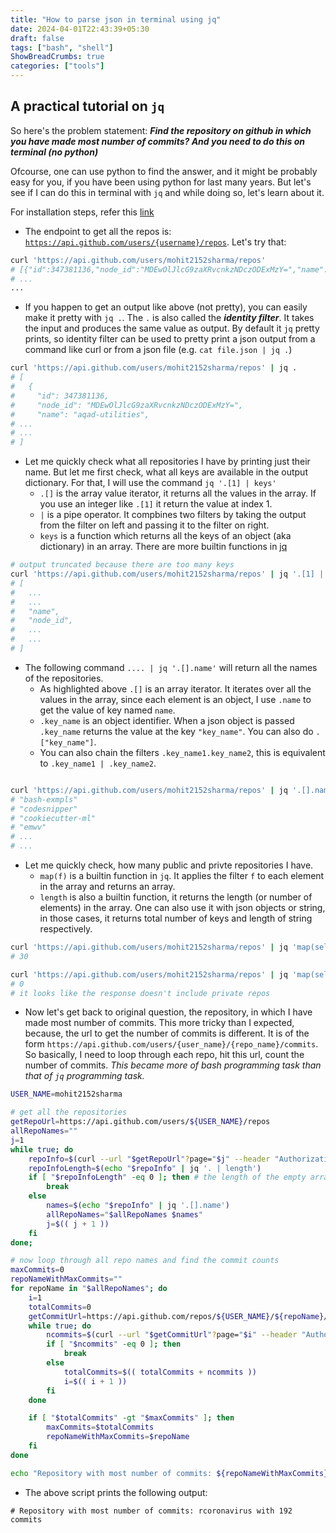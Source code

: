 ```yaml
---
title: "How to parse json in terminal using jq"
date: 2024-04-01T22:43:39+05:30
draft: false
tags: ["bash", "shell"]
ShowBreadCrumbs: true
categories: ["tools"]
---
```


## A practical tutorial on `jq`

So here's the problem statement: _**Find the repository on github in which you have made most number of commits? And you need to do this on terminal (no python)**_

Ofcourse, one can use python to find the answer, and it might be probably easy for you, if you have been using python for last many years. But let's see if I can do this in terminal with `jq` and while doing so, let's learn about it.

For installation steps, refer this [link](https://jqlang.github.io/jq/download/)

- The endpoint to get all the repos is: [`https://api.github.com/users/{username}/repos`](https://api.github.com/users/{username}/repos). Let's try that:

```bash
curl 'https://api.github.com/users/mohit2152sharma/repos'
# [{"id":347381136,"node_id":"MDEwOlJlcG9zaXRvcnkzNDczODExMzY=","name":"aqad-utilities","full_name":"mohit2152sharma/aqad-utilities","private":false,"owner":{"login":"mohit2152sharma","id":26904579,"node_id":"MDQ6VXNlcjI2OTA0NTc5","avatar_url":"https://avatars.githubusercontent.com/u/26904579?v=4","gravatar_id":"","url":"https://api.github.com/users/mohit2152sharma","html_url":"https://github.com/mohit2152sharma","followers_url":"https://api.github.com/users/mohit2152sharma/followers","following_url":"https://api.github.com/users/mohit2152sharma/following{/other_user}","gists_url":"https://api.github.com/users/mohit2152sharma/gists{/gist_id}","starred_url":"https://api.github.com/users/mohit2152sharma/starred{/owner}{/repo}",
# ...
...
```

- If you happen to get an output like above (not pretty), you can easily make it pretty with `jq .`. The `.` is also called the _**identity filter**_. It takes the input and produces the same value as output. By default it `jq` pretty prints, so identity filter can be used to pretty print a json output from a command like curl or from a json file (e.g. `cat file.json | jq .`)

```bash
curl 'https://api.github.com/users/mohit2152sharma/repos' | jq .
# [
#   {
#     "id": 347381136,
#     "node_id": "MDEwOlJlcG9zaXRvcnkzNDczODExMzY=",
#     "name": "aqad-utilities",
# ...
# ...
# ]
```

- Let me quickly check what all repositories I have by printing just their name. But let me first check, what all keys are available in the output dictionary. For that, I will use the command `jq '.[1] | keys'`
  - `.[]` is the array value iterator, it returns all the values in the array. If you use an integer like `.[1]` it return the value at index 1.
  - `|` is a pipe operator. It compbines two filters by taking the output from the filter on left and passing it to the filter on right.
  - `keys` is a function which returns all the keys of an object (aka dictionary) in an array. There are more builtin functions in [jq](https://jqlang.github.io/jq/manual/#builtin-operators-and-functions)

```bash
# output truncated because there are too many keys
curl 'https://api.github.com/users/mohit2152sharma/repos' | jq '.[1] | keys'
# [
#   ...
#   ...
#   "name",
#   "node_id",
#   ...
#   ...
# ]
```

- The following command `.... | jq '.[].name'` will return all the names of the repositories.
  - As highlighted above `.[]` is an array iterator. It iterates over all the values in the array, since each element is an object, I use `.name` to get the value of key named `name`.
  - `.key_name` is an object identifier. When a json object is passed `.key_name` returns the value at the key `"key_name"`. You can also do `.["key_name"]`.
  - You can also chain the filters `.key_name1.key_name2`, this is equivalent to `.key_name1 | .key_name2`.

```bash

curl 'https://api.github.com/users/mohit2152sharma/repos' | jq '.[].name'
# "bash-exmpls"
# "codesnipper"
# "cookiecutter-ml"
# "emwv"
# ...
# ...
```

- Let me quickly check, how many public and privte repositories I have.
  - `map(f)` is a builtin function in `jq`. It applies the filter `f` to each element in the array and returns an array.
  - `length` is also a builtin function, it returns the length (or number of elements) in the array. One can also use it with json objects or string, in those cases, it returns total number of keys and length of string respectively.

```bash
curl 'https://api.github.com/users/mohit2152sharma/repos' | jq 'map(select(.visibility=="public")) | length'
# 30

curl 'https://api.github.com/users/mohit2152sharma/repos' | jq 'map(select(.visibility=="private")) | length'
# 0
# it looks like the response doesn't include private repos
```

- Now let's get back to original question, the repository, in which I have made most number of commits. This more tricky than I expected, because, the url to get the number of commits is different. It is of the form `https://api.github.com/users/{user_name}/{repo_name}/commits`. So basically, I need to loop through each repo, hit this url, count the number of commits. _This became more of bash programming task than that of `jq` programming task._

```bash
USER_NAME=mohit2152sharma

# get all the repositories
getRepoUrl=https://api.github.com/users/${USER_NAME}/repos
allRepoNames=""
j=1
while true; do
    repoInfo=$(curl --url "$getRepoUrl"?page="$j" --header "Authorization: Bearer $GITHUB_TOKEN")
    repoInfoLength=$(echo "$repoInfo" | jq '. | length')
    if [ "$repoInfoLength" -eq 0 ]; then # the length of the empty array will be zero
        break
    else
        names=$(echo "$repoInfo" | jq '.[].name')
        allRepoNames="$allRepoNames $names"
        j=$(( j + 1 ))
    fi
done;

# now loop through all repo names and find the commit counts
maxCommits=0
repoNameWithMaxCommits=""
for repoName in "$allRepoNames"; do
    i=1
    totalCommits=0
    getCommitUrl=https://api.github.com/repos/${USER_NAME}/${repoName}/commits
    while true; do
        ncommits=$(curl --url "$getCommitUrl"?page="$i" --header "Authorization: Bearer $GITHUB_TOKEN" | jq 'map(select(.author.login=="mohit2152sharma")) | length')
        if [ "$ncommits" -eq 0 ]; then
            break
        else
            totalCommits=$(( totalCommits + ncommits ))
            i=$(( i + 1 ))
        fi
    done

    if [ "$totalCommits" -gt "$maxCommits" ]; then
        maxCommits=$totalCommits
        repoNameWithMaxCommits=$repoName
    fi
done

echo "Repository with most number of commits: ${repoNameWithMaxCommits} with ${maxCommits} commits"
```

- The above script prints the following output:

```
# Repository with most number of commits: rcoronavirus with 192 commits
```
